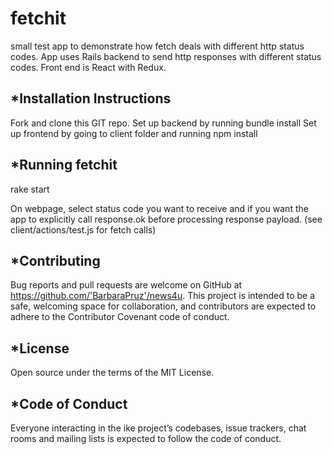 # fetchit
small test app to demonstrate how fetch deals with different http status codes. App uses Rails backend to send http responses with different status codes.  Front end is React with Redux.

*Installation Instructions
-------------------------
Fork and clone this GIT repo. 
Set up backend by running bundle install
Set up frontend by going to client folder and running npm install

*Running fetchit
------------------   
rake start

On webpage, select status code you want to receive and if you want the app to explicitly
call response.ok before processing response payload.  (see client/actions/test.js for fetch calls)


*Contributing
------------
Bug reports and pull requests are welcome on GitHub at https://github.com/'BarbaraPruz'/news4u. This project is intended to be a safe, welcoming space for collaboration, and contributors are expected to adhere to the Contributor Covenant code of conduct.

*License
-------
Open source under the terms of the MIT License.

*Code of Conduct
---------------
Everyone interacting in the ike project’s codebases, issue trackers, chat rooms and mailing lists is expected to follow the code of conduct.


